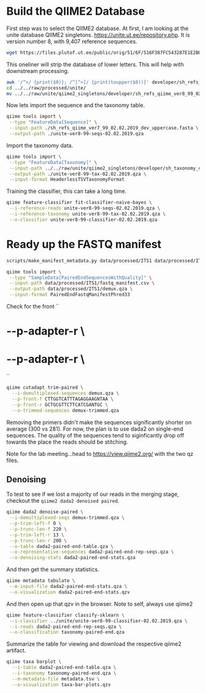 # Build the QIIME2 Database

First step was to select the QIIME2 database.
At first, I am looking at the unite database QIIME2 singletons.
https://unite.ut.ee/repository.php.
It is version number 8, with 9,407 reference sequences.

```bash
wget https://files.plutof.ut.ee/public/orig/51/6F/516F387FC543287E1E2B04BA4654443082FE3D7050E92F5D53BA0702E4E77CD4.zip
```

This oneliner will strip the database of lower letters.
This will help with downstream processing.
```bash
awk '/^>/ {print($0)}; /^[^>]/ {print(toupper($0))}' developer/sh_refs_qiime_ver8_99_02.02.2019_dev.fasta | tr -d ' ' > developer/sh_refs_qiime_ver8_99_02.02.2019_dev_uppercase.fasta
cd ../../raw/processed/unite/
mv ../../raw/unite/qiime2_singletons/developer/sh_refs_qiime_ver8_99_02.02.2019_dev_uppercase.fasta ./
```

Now lets import the sequence and the taxonomy table.
```bash
qiime tools import \
 --type "FeatureData[Sequence]" \
 --input-path ./sh_refs_qiime_ver7_99_02.02.2019_dev_uppercase.fasta \
 --output-path ./unite-ver8-99-seqs-02.02.2019.qza
```

Import the taxonomy data.
```bash
qiime tools import \
 --type "FeatureData[Taxonomy]" \
 --input-path ../../raw/unite/qiime2_singletons/developer/sh_taxonomy_qiime_ver8_99_02.02.2019_dev.txt \
 --output-path ./unite-ver8-99-tax-02.02.2019.qza \
 --input-format HeaderlessTSVTaxonomyFormat
```

Training the classifier, this can take a long time.
```bash
qiime feature-classifier fit-classifier-naive-bayes \
 --i-reference-reads unite-ver8-99-seqs-02.02.2019.qza \
 --i-reference-taxonomy unite-ver8-99-tax-02.02.2019.qza \
 --o-classifier unite-ver8-99-classifier-02.02.2019.qza
```

# Ready up the FASTQ manifest

```bash
scripts/make_manifest_metadata.py data/processed/ITS1 data/processed/ITS1/fastq_manifest.csv data/processed/ITS1/metadata.tsv
```

```bash
qiime tools import \
 --type "SampleData[PairedEndSequencesWithQuality]" \
 --input-path data/processed/ITS1/fastq_manifest.csv \
 --output-path data/processed/ITS1/demux.qza \
 --input-format PairedEndFastqManifestPhred33
```

Check for the front
``
#  --p-adapter-r  \
#  --p-adapter-r  \
`` 

```bash
qiime cutadapt trim-paired \
  --i-demultiplexed-sequences demux.qza \
  --p-front-f CTTGGTCATTTAGAGGAAGNTAA \
  --p-front-r GCTGCGTTCTTCATCGANTGC \
  --o-trimmed-sequences demux-trimmed.qza
```

Removing the primers didn't make the sequences significantly shorter on average (300 vs 281).
For now, the plan is to use dada2 on single-end sequences.
The quality of the sequences tend to siginficantly drop off towards the place the reads should be stitching.

Note for the lab meeting...head to https://view.qiime2.org/ with the two qz files.

## Denoising

To test to see if we lost a majority of our reads in the merging stage, checkout the `qiime2 dada2 denoised paired`.

```bash
qiime dada2 denoise-paired \
 --i-demultiplexed-seqs demux-trimmed.qza \
 --p-trim-left-f 0 \
 --p-trunc-len-f 220 \
 --p-trim-left-r 13 \
 --p-trunc-len-r 200 \
 --o-table dada2-paired-end-table.qza \
 --o-representative-sequences dada2-paired-end-rep-seqs.qza \
 --o-denoising-stats dada2-paired-end-stats.qza
```

And then get the summary statistics.

```bash
qiime metadata tabulate \
 --m-input-file dada2-paired-end-stats.qza \
 --o-visualization dada2-paired-end-stats.qzv
```

And then open up that qzv in the browser.
Note to self, always use qiime2

```bash
qiime feature-classifier classify-sklearn \
 --i-classifier ../unite/unite-ver8-99-classifier-02.02.2019.qza \
 --i-reads dada2-paired-end-rep-seqs.qza \
 --o-classification taxonomy-paired-end.qza
```

Summarize the table for viewing and download the respective qiime2 artifact.

```bash
qiime taxa barplot \
  --i-table dada2-paired-end-table.qza \
  --i-taxonomy taxonomy-paired-end.qza \
  --m-metadata-file metadata.tsv \
  --o-visualization taxa-bar-plots.qzv
```

